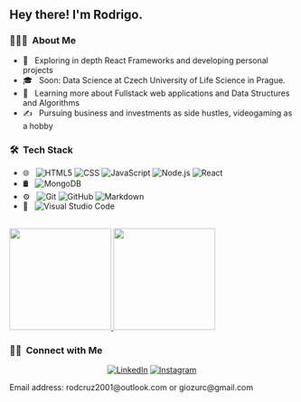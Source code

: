 <h2> Hey there! I'm Rodrigo.</h2>

<h3> 👨🏻‍💻 &nbsp;About Me </h3>

- 🤔 &nbsp; Exploring in depth React Frameworks and developing personal projects
- 🎓 &nbsp; Soon: Data Science at Czech University of Life Science in Prague.
- 🌱 &nbsp; Learning more about Fullstack web applications and Data Structures and Algorithms
- ✍️ &nbsp; Pursuing business and investments as side hustles, videogaming as a hobby

<h3> 🛠 &nbsp;Tech Stack</h3>

- 🌐 &nbsp;
  ![HTML5](https://img.shields.io/badge/-HTML5-333333?style=flat&logo=HTML5)
  ![CSS](https://img.shields.io/badge/-CSS-333333?style=flat&logo=CSS3&logoColor=1572B6)
  ![JavaScript](https://img.shields.io/badge/-JavaScript-333333?style=flat&logo=javascript)
  ![Node.js](https://img.shields.io/badge/-Node.js-333333?style=flat&logo=node.js)
  ![React](https://img.shields.io/badge/-React-333333?style=flat&logo=react)
- 🛢 &nbsp;
  ![MongoDB](https://img.shields.io/badge/-MongoDB-333333?style=flat&logo=mongodb)
- ⚙️ &nbsp;
  ![Git](https://img.shields.io/badge/-Git-333333?style=flat&logo=git)
  ![GitHub](https://img.shields.io/badge/-GitHub-333333?style=flat&logo=github)
  ![Markdown](https://img.shields.io/badge/-Markdown-333333?style=flat&logo=markdown)
- 🔧 &nbsp;
  ![Visual Studio Code](https://img.shields.io/badge/-Visual%20Studio%20Code-333333?style=flat&logo=visual-studio-code&logoColor=007ACC)
  

<br/>

<a href="https://github.com/HolyRod26">
  <img height="180em" src="https://github-readme-stats.vercel.app/api?username=HolyRod26&theme=buefy&show_icons=true" />
  <img height="180em" src="https://github-readme-stats.vercel.app/api/top-langs/?username=HolyRod26&theme=buefy&layout=compact" />
</a>

<br/>

<h3> 🤝🏻 &nbsp;Connect with Me </h3>

<p align="center">
<a href="https://www.linkedin.com/in/rodrigo-cruz-veloz-a2a136230/"><img alt="LinkedIn" src="https://img.shields.io/badge/Rodrigo%20Cruz-Linkedin-blue"></a>
<a href="https://www.instagram.com/sergiorcruzv/?hl=es-la"><img alt="Instagram" src="https://img.shields.io/badge/Rodrigo%20Cruz-Instagram-blue"></a>
<p> Email address: rodcruz2001@outlook.com or giozurc@gmail.com</p>
</p>
